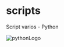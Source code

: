 # scripts
Script varios - Python

![pythonLogo](https://user-images.githubusercontent.com/60721087/74259047-db98ac80-4cbc-11ea-99a7-a62ec201c7bb.jpg)
